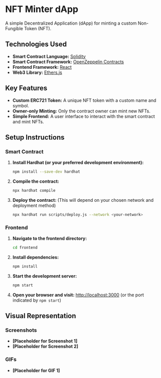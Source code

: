 # NFT Minter dApp

A simple Decentralized Application (dApp) for minting a custom Non-Fungible Token (NFT).

## Technologies Used

*   **Smart Contract Language:** [Solidity](https://soliditylang.org/)
*   **Smart Contract Framework:** [OpenZeppelin Contracts](https://openzeppelin.com/contracts/)
*   **Frontend Framework:** [React](https://react.dev/)
*   **Web3 Library:** [Ethers.js](https://docs.ethers.org/v6/)

## Key Features

*   **Custom ERC721 Token:** A unique NFT token with a custom name and symbol.
*   **Owner-only Minting:** Only the contract owner can mint new NFTs.
*   **Simple Frontend:** A user interface to interact with the smart contract and mint NFTs.

## Setup Instructions

### Smart Contract

1.  **Install Hardhat (or your preferred development environment):**
    ```bash
    npm install --save-dev hardhat
    ```
2.  **Compile the contract:**
    ```bash
    npx hardhat compile
    ```
3.  **Deploy the contract:** (This will depend on your chosen network and deployment method)
    ```bash
    npx hardhat run scripts/deploy.js --network <your-network>
    ```

### Frontend

1.  **Navigate to the frontend directory:**
    ```bash
    cd frontend
    ```
2.  **Install dependencies:**
    ```bash
    npm install
    ```
3.  **Start the development server:**
    ```bash
    npm start
    ```
4.  **Open your browser and visit:** [http://localhost:3000](http://localhost:3000) (or the port indicated by `npm start`)

## Visual Representation

### Screenshots

*   **[Placeholder for Screenshot 1]**
*   **[Placeholder for Screenshot 2]**

### GIFs

*   **[Placeholder for GIF 1]**

